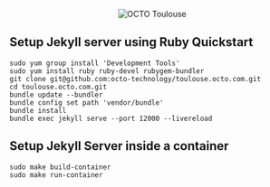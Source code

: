 <p align="center">
  <img src="/brand.png" alt="OCTO Toulouse">
</p>


## Setup Jekyll server using Ruby Quickstart
```
sudo yum group install 'Development Tools'
sudo yum install ruby ruby-devel rubygem-bundler
git clone git@github.com:octo-technology/toulouse.octo.com.git
cd toulouse.octo.com.git
bundle update --bundler
bundle config set path 'vendor/bundle'
bundle install
bundle exec jekyll serve --port 12000 --livereload
```

## Setup Jekyll Server inside a container
```
sudo make build-container
sudo make run-container
```
